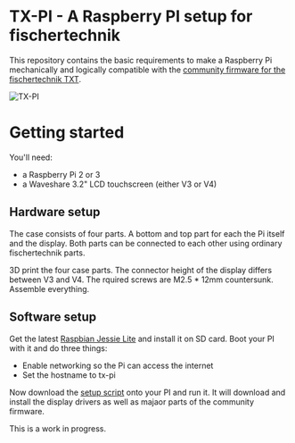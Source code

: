 # TX-PI - A Raspberry PI setup for fischertechnik

This repository contains the basic requirements to make a Raspberry Pi
mechanically and logically compatible with the [community firmware
for the fischertechnik TXT](http://cfw.ftcommunity.de/).

![TX-PI](https://raw.githubusercontent.com/harbaum/tx-pi/master/images/display32_1.jpg)

# Getting started

You'll need:

  - a Raspberry Pi 2 or 3
  - a Waveshare 3.2" LCD touchscreen (either V3 or V4)

## Hardware setup

The case consists of four parts. A bottom and top part for each the
Pi itself and the display. Both parts can be connected to each other
using ordinary fischertechnik parts.

3D print the four case parts. The connector height of the display
differs between V3 and V4. The rquired screws are M2.5 * 12mm
countersunk. Assemble everything.

## Software setup

Get the latest [Raspbian Jessie Lite](https://www.raspberrypi.org/downloads/raspbian/) and install it on SD card. Boot your PI with it and do three things:

  - Enable networking so the Pi can access the internet
  - Set the hostname to tx-pi

Now download the [setup script](https://raw.githubusercontent.com/harbaum/tx-pi/master/setup/tx-pi-setup.sh) onto your PI and run it. It will
download and install the display drivers as well as majaor parts of
the community firmware.

This is a work in progress.
